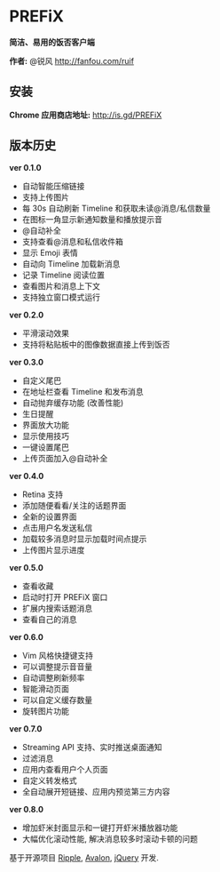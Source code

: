 PREFiX
======

**简洁、易用的饭否客户端**

**作者:** @锐风 http://fanfou.com/ruif

安装
--
**Chrome 应用商店地址:** http://is.gd/PREFiX

版本历史
----

**ver 0.1.0**
* 自动智能压缩链接
* 支持上传图片
* 每 30s 自动刷新 Timeline 和获取未读@消息/私信数量
* 在图标一角显示新通知数量和播放提示音
* @自动补全
* 支持查看@消息和私信收件箱
* 显示 Emoji 表情
* 自动向 Timeline 加载新消息
* 记录 Timeline 阅读位置
* 查看图片和消息上下文
* 支持独立窗口模式运行

**ver 0.2.0**
* 平滑滚动效果
* 支持将粘贴板中的图像数据直接上传到饭否

**ver 0.3.0**
* 自定义尾巴
* 在地址栏查看 Timeline 和发布消息
* 自动抛弃缓存功能 (改善性能)
* 生日提醒
* 界面放大功能
* 显示使用技巧
* 一键设置尾巴
* 上传页面加入@自动补全

**ver 0.4.0**
* Retina 支持
* 添加随便看看/关注的话题界面
* 全新的设置界面
* 点击用户名发送私信
* 加载较多消息时显示加载时间点提示
* 上传图片显示进度

**ver 0.5.0**
* 查看收藏
* 启动时打开 PREFiX 窗口
* 扩展内搜索话题消息
* 查看自己的消息

**ver 0.6.0**
* Vim 风格快捷键支持
* 可以调整提示音音量
* 自动调整刷新频率
* 智能滑动页面
* 可以自定义缓存数量
* 旋转图片功能

**ver 0.7.0**
* Streaming API 支持、实时推送桌面通知
* 过滤消息
* 应用内查看用户个人页面
* 自定义转发格式
* 全自动展开短链接、应用内预览第三方内容

**ver 0.8.0**
* 增加虾米封面显示和一键打开虾米播放器功能
* 大幅优化滚动性能, 解决消息较多时滚动卡顿的问题

基于开源项目 [Ripple](https://github.com/riophae/Ripple), [Avalon](https://github.com/RubyLouvre/avalon), [jQuery](https://github.com/jquery/jquery) 开发.
